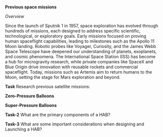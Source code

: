 **Previous space missions**

*Overview*

Since the launch of Sputnik 1 in 1957, space exploration has evolved through hundreds of missions, each designed to address specific scientific, technological, or exploratory goals. Early missions focused on proving human spaceflight capabilities, leading to milestones such as the Apollo 11 Moon landing. Robotic probes like Voyager, Curiosity, and the James Webb Space Telescope have deepened our understanding of planets, exoplanets, and cosmic phenomena. The International Space Station (ISS) has become a hub for microgravity research, while private companies like SpaceX and Blue Origin drive innovation with reusable rockets and commercial spaceflight. Today, missions such as Artemis aim to return humans to the Moon, setting the stage for Mars exploration and beyond.



**Task**
Research previous satellite missions:


**Zero-Pressure Balloons**

**Super-Pressure Balloons**

**Task-2**
What are the primary components of a HAB?

**Task-3**
What are some important considerations when designing and Launching a HAB?
